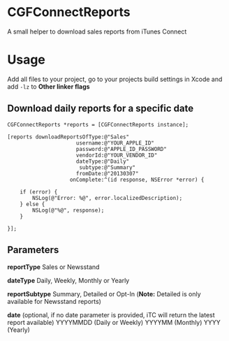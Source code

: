 CGFConnectReports
=================
A small helper to download sales reports from iTunes Connect

Usage
=================
Add all files to your project, go to your projects build settings in Xcode and add `-lz` to **Other linker flags**

## Download daily reports for a specific date
```objc
CGFConnectReports *reports = [CGFConnectReports instance];
    
[reports downloadReportsOfType:@"Sales" 
                      username:@"YOUR_APPLE_ID" 
                      password:@"APPLE_ID_PASSWORD" 
                      vendorId:@"YOUR_VENDOR_ID" 
                      dateType:@"Daily" 
                       subtype:@"Summary" 
                      fromDate:@"20130307" 
                    onComplete:^(id response, NSError *error) {
    
    if (error) {
        NSLog(@"Error: %@", error.localizedDescription);
    } else {
        NSLog(@"%@", response);
    }

}];
```

## Parameters
__reportType__
Sales or Newsstand

__dateType__
Daily, Weekly, Monthly or Yearly

__reportSubtype__
Summary, Detailed or Opt-In (**Note:** Detailed is only available for Newsstand reports)

__date__ (optional, if no date parameter is provided, iTC will return the latest report available)
YYYYMMDD (Daily or Weekly)
YYYYMM (Monthly)
YYYY (Yearly)
